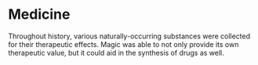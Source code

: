 # Medicine

Throughout history, various naturally-occurring substances were collected for their therapeutic effects. Magic was able to not only provide its own therapeutic value, but it could aid in the synthesis of drugs as well.